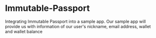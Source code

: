 # Immutable-Passport

Integrating Immutable Passport into a sample app. Our sample app will provide us with information of our user's nickname, email address, wallet and wallet balance
